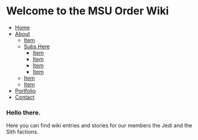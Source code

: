 <html>
<head>
<link rel="stylesheet" href="/TheOrderMSU/assets/css/style.css?v=c0c1ffdeb7269c6988eaf15c9f086950ee032f03">
</head>

<h1> Welcome to the MSU Order Wiki </h1>

<div class="nav">
<ul class="dropmenu">
  <li><a href="#">Home</a></li>
  <li class="dir"><a href="#">About</a><ul>
    <li><a href="#">Item</a></li>
    <li class="dir"><a href="#">Subs Here</a><ul>
      <li><a href="#">Item</a></li>
      <li><a href="#">Item</a></li>
      <li><a href="#">Item</a></li>
      <li><a href="#">Item</a></li>
    </ul></li>
    <li><a href="#">Item</a></li>
    <li><a href="#">Item</a></li>
  </ul></li>
  <li><a href="#">Portfolio</a></li>
  <li><a href="#">Contact</a></li>
</ul>
</div>

<h3> Hello there. </h3>
<p>Here you can find wiki entries and stories for our members the Jedi and the Sith factions.</p>


</html>
